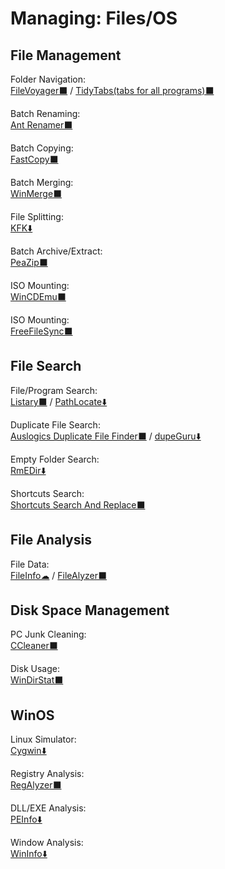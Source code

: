 # Managing: Files/OS

## File Management

Folder Navigation:  
	[FileVoyager⬛](https://www.filevoyager.com/) / 
	[TidyTabs(tabs for all programs)⬛](https://www.nurgo-software.com/products/tidytabs)

Batch Renaming:  
	[Ant Renamer️⬛](https://www.antp.be/software/renamer)

Batch Copying:  
	[FastCopy⬛](https://fastcopy.jp/en/)

Batch Merging:  
	[WinMerge⬛](https://winmerge.org/)

File Splitting:  
	[KFK⬇️](https://kcsoftwares.com/?kfk)

Batch Archive/Extract:  
	[PeaZip⬛](https://www.peazip.org/)

ISO Mounting:  
	[WinCDEmu⬛](http://wincdemu.sysprogs.org/)

ISO Mounting:  
	[FreeFileSync⬛](https://freefilesync.org/)

## File Search

File/Program Search:  
	[Listary⬛](https://www.listary.com/) / 
	[PathLocate⬇️](http://www.pazera-software.com/products/path-locate/)

Duplicate File Search:  
	[Auslogics Duplicate File Finder⬛](https://www.auslogics.com/en/software/duplicate-file-finder/) / 
	[dupeGuru⬇️](https://dupeguru.voltaicideas.net/)

Empty Folder Search:  
	[RmEDir⬇️](http://www.pazera-software.com/products/rmedir/)

Shortcuts Search:  
	[Shortcuts Search And Replace⬛](http://jacquelin.potier.free.fr/ShortcutsSearchAndReplace/)

## File Analysis

File Data:  
	[FileInfo☁](https://fileinfo.com/) / 
	[FileAlyzer⬛](https://www.safer-networking.org/products/filealyzer/)

## Disk Space Management

PC Junk Cleaning:  
	[CCleaner⬛](https://www.ccleaner.com/)

Disk Usage:  
	[WinDirStat⬛](https://windirstat.net/)

## WinOS

Linux Simulator:  
	[Cygwin⬇️](https://www.cygwin.com/)

Registry Analysis:  
	[RegAlyzer⬛](https://www.safer-networking.org/products/regalyzer/)

DLL/EXE Analysis:  
	[PEInfo⬇️](http://www.pazera-software.com/products/peinfo/)

Window Analysis:  
	[WinInfo⬇️](http://www.pazera-software.com/products/wininfo/)
